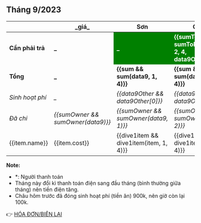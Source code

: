 ## Tháng 9/2023

<table>
    <thead>
        <th>&emsp;&emsp;&emsp;&emsp;&emsp;</th>
        <th>_giá_</th>
        <th>Sơn</th>
        <th>Cảnh</th>
        <th>Châu</th>
        <th>Luân</th>
    </thead>
    <tbody>
        <tr>
            <td><b>Cần phải trả</b></td>
            <td><b>_</b></td>
            <td style="background: green; color: white;"><b>_</b></td>
            <td style="background: green; color: white;"><b>{{sumToPaid && sumToPaid(data9, 2, 4, data9Other)}}</b></td>
            <td style="background: green; color: white;"><b>{{sumToPaid && sumToPaid(data9, 3, 4, data9Other)}}</b></td>
            <td style="background: green; color: white;"><b>{{sumToPaid && sumToPaid(data9, 4, 4, data9Other)}}</b></td>
        </tr>
        <tr>
            <td><b>Tổng</b></td>
            <td><b>_</b></td>
            <td><b>{{sum && sum(data9, 1, 4)}}</b></td>
            <td><b>{{sum && sum(data9, 2, 4)}}</b></td>
            <td><b>{{sum && sum(data9, 3, 4)}}</b></td>
            <td><b>{{sum && sum(data9, 4, 4)}}</b></td>
        </tr>
        <tr>
            <td><i>Sinh hoạt phí</i></td>
            <td><i>_</i></td>
            <td><i>{{data9Other && data9Other[0]}}</i></td>
            <td><i>{{data9Other && data9Other[1]}}</i></td>
            <td><i>{{data9Other && data9Other[2]}}</i></td>
            <td><i>{{data9Other && data9Other[3]}}</i></td>
        </tr>
        <tr>
            <td><i>Đã chi</i></td>
            <td><i>{{sumOwner && sumOwner(data9)}}</i></td>
            <td><i>{{sumOwner && sumOwner(data9, 1)}}</i></td>
            <td><i>{{sumOwner && sumOwner(data9, 2)}}</i></td>
            <td><i>{{sumOwner && sumOwner(data9, 3)}}</i></td>
            <td><i>{{sumOwner && sumOwner(data9, 4)}}</i></td>
        </tr>
        <tr v-for="item in data9">
            <td>{{item.name}}</td>
            <td>{{item.cost}}</td>
            <td>{{dive1item && dive1item(item, 1, 4)}}</td>
            <td>{{dive1item && dive1item(item, 2, 4)}}</td>
            <td>{{dive1item && dive1item(item, 3, 4)}}</td>
            <td>{{dive1item && dive1item(item, 4, 4)}}</td>
        </tr>
    </tbody>
</table>

**Note:**
- *: Người thanh toán
- Tháng này đổi kì thanh toán điện sang đầu tháng (bình thường giữa tháng) nên tiền điện tăng.
- Châu hôm trước đã đóng sinh hoạt phí (tiền ăn) 900k, nên giờ còn lại 100k.

:point_right: [HÓA ĐƠN/BIÊN LAI](/bills/t9-2023)

